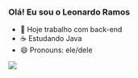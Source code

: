 ### Olá! Eu sou o Leonardo Ramos

- 💼 Hoje trabalho com back-end
- ☕ Estudando Java 
- 😄 Pronouns: ele/dele

<div>
<a href= "https://github.com/Lramossantos">
<a href= "https://github-readme-stats.vercel.app/api?username=Lramossantos&show_icons=true">
<a href= "https://github-readme-stats.vercel.app/api?username=Lramossantos&show_icons=true&theme=radical">

</div>

<picture>
  <source
    srcset="https://github-readme-stats.vercel.app/api?username=Lramossantos&show_icons=true&theme=dark"
    media="(prefers-color-scheme: dark)"
  />
  <source
    srcset="https://github-readme-stats.vercel.app/api?username=Lramossantos&show_icons=true"
    media="(prefers-color-scheme: light), (prefers-color-scheme: no-preference)"
  />
  <img src="https://github-readme-stats.vercel.app/api?username=Lramossantos&show_icons=true" />
</picture>



